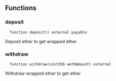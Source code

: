 


## Functions
### deposit
```solidity
  function deposit() external payable
```
Deposit ether to get wrapped ether



### withdraw
```solidity
  function withdraw(uint256 wethAmount) external
```
Withdraw wrapped ether to get ether





